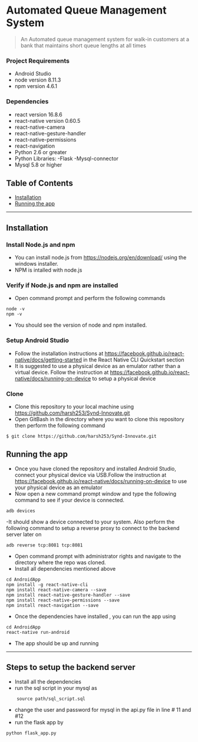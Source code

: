 # Automated Queue Management System
> An Automated queue management system for walk-in customers at a bank that maintains short queue lengths at all times

### Project Requirements
- Android Studio
- node version 8.11.3
- npm version 4.6.1

### Dependencies
- react version 16.8.6
- react-native version 0.60.5
- react-native-camera
- react-native-gesture-handler
- react-native-permissions
- react-navigation
- Python 2.6 or greater
- Python Libraries:
    -Flask
    -Mysql-connector
- Mysql 5.8 or higher


## Table of Contents
- [Installation](#installation)
- [Running the app](#running-the-app)

---

## Installation

### Install Node.js and npm
- You can install node.js from https://nodejs.org/en/download/ using the windows installer.
- NPM is intalled with node.js

### Verify if Node.js and npm are installed
- Open command prompt and perform the following commands
```shell
node -v
npm -v
```
- You should see the version of node and npm installed.

### Setup Android Studio
- Follow the installation instructions at https://facebook.github.io/react-native/docs/getting-started in the React Native CLI Quickstart section
- It is suggested to use a physical device as an emulator rather than a virtual device. Follow the instruction at https://facebook.github.io/react-native/docs/running-on-device to setup a physical device

### Clone
- Clone this repository to your local machine using https://github.com/harsh253/Synd-Innovate.git
- Open GitBash in the directory where you want to clone this repository then perform the following command
```shell
$ git clone https://github.com/harsh253/Synd-Innovate.git
```
## Running the app
- Once you have cloned the repository and installed Android Studio, connect your physical device via USB.Follow the instruction at https://facebook.github.io/react-native/docs/running-on-device to use your physical device as an emulator
- Now open a new command prompt window and type the following command to see if your device is connected.
```shell
adb devices
```
-It should show a device connected to your system. Also perform the following command to setup a reverse proxy to connect to the backend server later on
```shell
adb reverse tcp:8081 tcp:8081
```
- Open command prompt with administrator rights and navigate to the directory where the repo was cloned.
- Install all dependencies mentioned above
```shell
cd AndroidApp
npm install -g react-native-cli
npm install react-native-camera --save
npm install react-native-gesture-handler --save
npm install react-native-permissions --save
npm install react-navigation --save
```
- Once the dependencies have installed , you can run the app using
```shell
cd AndroidApp
react-native run-android
```
- The app should be up and running

---
## Steps to setup the backend server
- Install all the dependencies
- run the sql script in your mysql as 
```shell
    source path/sql_script.sql
```
- change the user and password for mysql in the api.py file in line # 11 and #12
- run the flask app by
```shell
python flask_app.py
```
